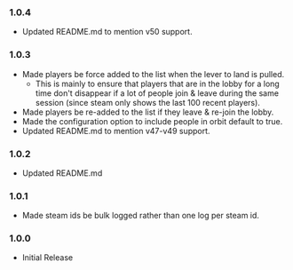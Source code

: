 ### 1.0.4

- Updated README.md to mention v50 support.

### 1.0.3

- Made players be force added to the list when the lever to land is pulled.
  - This is mainly to ensure that players that are in the lobby for a long time don't disappear if a lot of people join & leave during the same session (since steam only shows the last 100 recent players).
- Made players be re-added to the list if they leave & re-join the lobby.
- Made the configuration option to include people in orbit default to true.
- Updated README.md to mention v47-v49 support.

### 1.0.2

- Updated README.md

### 1.0.1

- Made steam ids be bulk logged rather than one log per steam id.

### 1.0.0

- Initial Release
